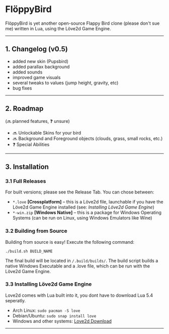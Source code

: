 # __FlöppyBird__

FlöppyBird is yet another open-source Flappy Bird clone (please don't sue me) written in Lua, using the Löve2d Game Engine.

---

## __1. Changelog (v0.5)__

+ added new skin (Pupsbird)
+ added parallax background
+ added sounds
+ improved game visuals
+ several tweaks to values (jump height, gravity, etc)
+ bug fixes

---

## __2. Roadmap__

(🔜 planned features, ❓ unsure)

+ 🔜 Unlockable Skins for your bird
+ 🔜 Background and Foreground objects (clouds, grass, small rocks, etc.)
+ ❓ Special Abilities

---

## __3. Installation__

### 3.1 Full Releases

For built versions; please see the Release Tab. You can chose between:

+ `*.love` __[Crossplatform]__ – this is a Löve2d file, launchable if you have the Löve2d Game Engine installed (see: _Installing Löve2d Game Engine_)
+ `*-win.zip` __[Windows Native]__ – this is a package for Windows Operating Systems (can be run on Linux, using Windows Emulators like Wine)

### 3.2 Building from Source

Building from source is easy! Execute the following command:

`./build.sh BUILD_NAME`

The final build will be located in `/.build/builds/`. The build script builds a native Windows Executable and a .love file, which can be run with the Löve2d Game Engine.

### 3.3 Installing Löve2d Game Engine

Love2d comes with Lua built into it, you dont have to download Lua 5.4 seperatly.

+ Arch Linux: `sudo pacman -S love`
+ Debian/Ubuntu: `sudo snap install love`
+ Windows and other systems: [Love2d Download](https://love2d.org)

---
